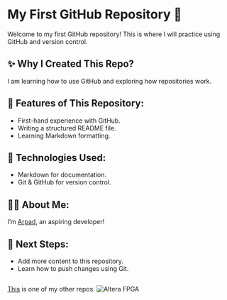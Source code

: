# My First GitHub Repository 🚀

Welcome to my first GitHub repository! This is where I will practice using GitHub and version control.

## ✨ Why I Created This Repo?
I am learning how to use GitHub and exploring how repositories work.

## 📌 Features of This Repository:
- First-hand experience with GitHub.
- Writing a structured README file.
- Learning Markdown formatting.

## 🔧 Technologies Used:
- Markdown for documentation.
- Git & GitHub for version control.

## 👨‍💻 About Me:
I’m [Arpad](https://github.com/kengreklammen), an aspiring developer!


## 🎯 Next Steps:
- Add more content to this repository.
- Learn how to push changes using Git.
##
[This](https://github.com/kengreklammen/Altera-DE-1-projects) is one of my other repos.
![Altera FPGA](https://github.com/kengreklammen/Altera-DE-1-projects/blob/main/Altera-DE1-FPGA-Development-and-Education-Board.png)
